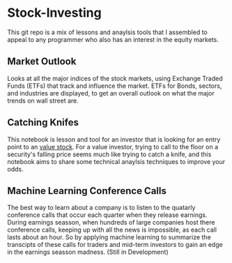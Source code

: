 # Stock-Investing
This git repo is a mix of lessons and anaylsis tools that I assembled to appeal to any programmer who also has an interest in the equity markets.

## Market Outlook
Looks at all the major indices of the stock markets, using Exchange Traded Funds (ETFs) that track and influence the market. ETFs for Bonds, sectors, and industries are displayed, to get an overall outlook on what the major trends on wall street are.

## Catching Knifes
This notebook is lesson and tool for an investor that is looking for an entry point to an [value stock](https://l.messenger.com/l.php?u=https%3A%2F%2Fcdn.fbsbx.com%2Fv%2Ft59.2708-21%2F17865360_1393641913991827_2660045083759345664_n.zip%2FMCS-Report.zip%3Foh%3D90b3086b31f57135a9328e37f8ae1630%26oe%3D5988AFC0%26dl%3D1&h=ATOjcxeL2BvUraImaq_5oj-JNChcJcHkpZQXkZB7CHaQa91EZ_UABwA7uYw0ioeBWEMhoGwZgQhTz3vhSf67Y8qEMTVlFhfTvbk0ausEobMme37oKb8LrLxcoolqrNqtJ8TFw3f3btViSNiv_R5ybLCOUdLKEFc&s=1&enc=AZOCPhawuQp_M8gvA-yWaKDVnB-PVBEmVEDz4gmb1e-R0zQYbOlQEQsoc0vFTkNC1ksET987vJjaAzxoESWTW3zxAt2U1lR4N5V9p9JyJXM16g). For a value investor, trying to call to the floor on a security's falling price seems much like trying to catch a knife, and this notebook aims to share some technical anaylsis techniques to improve your odds.

## Machine Learning Conference Calls
The best way to learn about a company is to listen to the quatarly conference calls that occur each quarter when they release earnings. During earnings seasson, when hundreds of large companies host there conference calls, keeping up with all the news is impossible, as each call lasts about an hour. So by applying machine learning to summarize the transcipts of these calls for traders and mid-term investors to gain an edge in the earnings seasson madness. (Still in Development)
